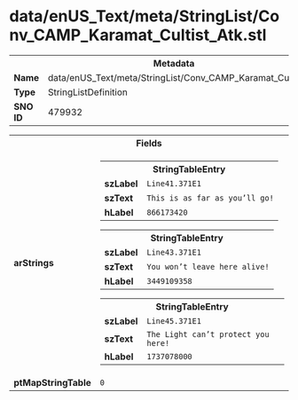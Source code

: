 <h1>data/enUS_Text/meta/StringList/Conv_CAMP_Karamat_Cultist_Atk.stl</h1><table><tr><th colspan="100%">Metadata</th></tr><tr><td><b>Name</b></td><td>data/enUS_Text/meta/StringList/Conv_CAMP_Karamat_Cultist_Atk.stl</td></tr><tr><td><b>Type</b></td><td>StringListDefinition</td></tr><tr><td><b>SNO ID</b></td><td>479932</td></tr></table>

<table><tr><th colspan="100%">Fields</th></tr><tr><td><b>arStrings</b></td><td><table><tr><th colspan="100%">StringTableEntry</th></tr><tr><td><b>szLabel</b></td><td><code>Line41.371E1</code></td></tr><tr><td><b>szText</b></td><td><code>This is as far as you’ll go!</code></td></tr><tr><td><b>hLabel</b></td><td><code>866173420</code></td></tr></table>


<table><tr><th colspan="100%">StringTableEntry</th></tr><tr><td><b>szLabel</b></td><td><code>Line43.371E1</code></td></tr><tr><td><b>szText</b></td><td><code>You won’t leave here alive!</code></td></tr><tr><td><b>hLabel</b></td><td><code>3449109358</code></td></tr></table>


<table><tr><th colspan="100%">StringTableEntry</th></tr><tr><td><b>szLabel</b></td><td><code>Line45.371E1</code></td></tr><tr><td><b>szText</b></td><td><code>The Light can’t protect you here!</code></td></tr><tr><td><b>hLabel</b></td><td><code>1737078000</code></td></tr></table>


</td></tr><tr><td><b>ptMapStringTable</b></td><td><code>0</code></td></tr></table>

